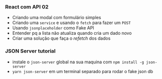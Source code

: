 ### React com API 02

- Criando uma modal com formulário simples
- Criando uma `service` e usando o `fetch` para fazer um `POST`
- Usando `jsonplaceholder` como Fake API
- Entender pq a lista não atualiza quando cria um dado novo
- Criar uma solução que faça o _refetch_ dos dados

### JSON Server tutorial

- instale o `json-server` global na sua maquina com `npm install -g json-server`
- `yarn json-server` em um terminal separado para rodar o fake json db
